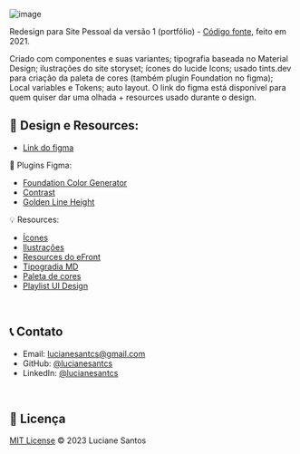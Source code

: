 ![image](https://raw.githubusercontent.com/lucianesantcs/site-pessoal/main/assets/preview.png)

Redesign para Site Pessoal da versão 1 (portfólio) - [Código fonte](https://github.com/lucianesantcs/portfolio/tree/master), feito em 2021.

Criado com componentes e suas variantes; tipografia baseada no Material Design; ilustrações do site storyset; ícones do lucide Icons; usado tints.dev para criação da paleta de cores (também plugin Foundation no figma); Local variables e Tokens; auto layout. O link do figma está disponível para quem quiser dar uma olhada + resources usado durante o design.

## :art: Design e Resources:
- [Link do figma](https://www.figma.com/file/sK8Rcd2lf0WDyLe2HDHQ4m/pessoal-%2F-site?type=design&node-id=0-1&mode=design)

:mag_right: Plugins Figma:
- [Foundation Color Generator](https://www.figma.com/community/plugin/1024452006068794933/foundation-color-generator)
- [Contrast](https://www.figma.com/community/plugin/748533339900865323/contrast)
- [Golden Line Height](https://www.figma.com/community/plugin/1203442582691456980/golden-line-height)

:bulb: Resources:
- [Ícones](https://lucide.dev/icons/archive) 
- [Ilustrações](https://storyset.com/bro)
- [Resources do eFront](https://iuricode.com/efront/)
- [Tipogradia MD](https://m2.material.io/design/typography/the-type-system.html#type-scale)
- [Paleta de cores](https://www.tints.dev)
- [Playlist UI Design](https://www.youtube.com/playlist?list=PLNsOFKwcEPxzvqDJcWEGswBEM_zD5RaXr)

<br />

## :telephone_receiver: Contato

- Email: lucianesantcs@gmail.com
- GitHub: [@lucianesantcs](https://github.com/lucianesantcs)
- LinkedIn: [@lucianesantcs](https://linkedin.com/in/lucianesantcs)

<br />

## 📝 Licença

<a href="https://github.com/lucianesantcs/site-pessoal/blob/master/LICENSE">MIT License</a> © 2023 Luciane Santos
